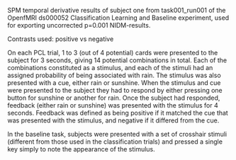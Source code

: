 SPM temporal derivative results of subject one from task001_run001 of the OpenfMRI ds000052 Classification Learning and Baseline experiment, used for exporting uncorrected p=0.001 NIDM-results.

Contrasts used:
positive vs negative

On each PCL trial, 1 to 3 (out of 4 potential) cards were presented to the subject for 3 seconds, giving 14 potential combinations in total. Each of the combinations constituted as a stimulus, and each of the stimuli had an assigned probability of being associated with rain. The stimulus was also presented with a cue, either rain or sunshine.
When the stimulus and cue were presented to the subject they had to respond by either pressing one button for sunshine or another for rain. Once the subject had responded, feedback (either rain or sunshine) was presented with the stimulus for 4 seconds. Feedback was defined as being positive if it matched the cue that was presented with the stimulus, and negative if it differed from the cue. 

In the baseline task, subjects were presented with a set of crosshair stimuli (different from those used in the classification trials) and pressed a single key simply to note the appearance of the stimulus.
